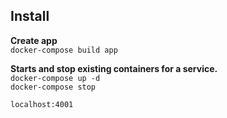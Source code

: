 
## Install

**Create app**<br>
```docker-compose build app```<br>

**Starts and stop existing containers for a service.**<br>
```docker-compose up -d```<br>
```docker-compose stop```<br>

```localhost:4001```